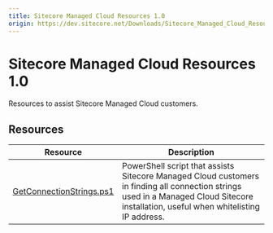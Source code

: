 ```yaml
---
title: Sitecore Managed Cloud Resources 1.0
origin: https://dev.sitecore.net/Downloads/Sitecore_Managed_Cloud_Resources/10/Sitecore_Managed_Cloud_Resources_10.aspx
---
```


# Sitecore Managed Cloud Resources 1.0

Resources to assist Sitecore Managed Cloud customers.

## Resources

 | Resource | Description |
 | --- | --- |
 | [GetConnectionStrings.ps1](https://sitecoredev.azureedge.net/~/media/EF4BD3669BEB45E8979FDB531F8F27E7.ashx?date=20180904T082139) | PowerShell script that assists Sitecore Managed Cloud customers in finding all connection strings used in a Managed Cloud Sitecore installation, useful when whitelisting IP address. |